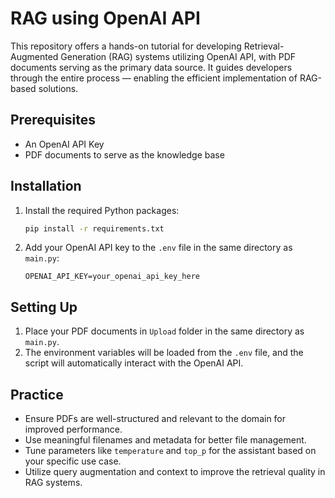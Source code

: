 # RAG using OpenAI API

This repository offers a hands-on tutorial for developing Retrieval-Augmented Generation (RAG) systems utilizing OpenAI API, with PDF documents serving as the primary data source. It guides developers through the entire process — enabling the efficient implementation of RAG-based solutions.

## Prerequisites

- An OpenAI API Key
- PDF documents to serve as the knowledge base

## Installation

1. Install the required Python packages:
    ```bash
    pip install -r requirements.txt
    ```

2. Add your OpenAI API key to the `.env` file in the same directory as `main.py`:
    ```
    OPENAI_API_KEY=your_openai_api_key_here
    ```

## Setting Up

1. Place your PDF documents in `Upload` folder in the same directory as `main.py`.
2. The environment variables will be loaded from the `.env` file, and the script will automatically interact with the OpenAI API.


## Practice

- Ensure PDFs are well-structured and relevant to the domain for improved performance.
- Use meaningful filenames and metadata for better file management.
- Tune parameters like `temperature` and `top_p` for the assistant based on your specific use case.
- Utilize query augmentation and context to improve the retrieval quality in RAG systems.


